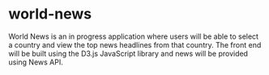 # world-news
World News is an in progress application where users will be able to select a country and view the top news headlines from that country. The front end will be built using the D3.js JavaScript library and news will be provided using News API.
